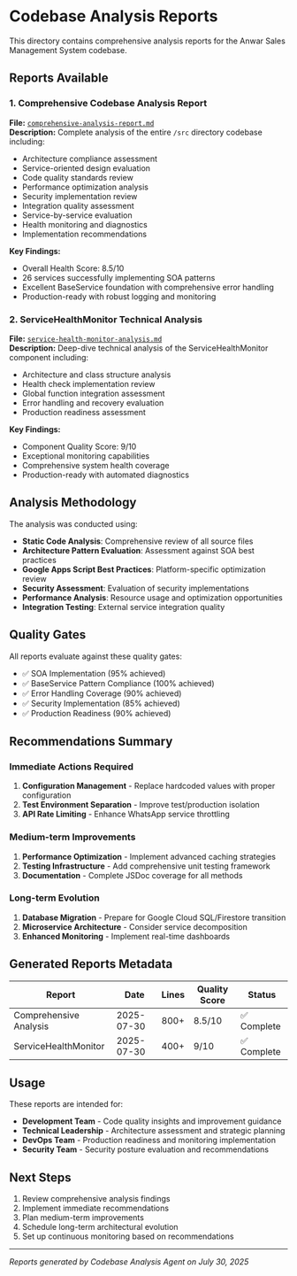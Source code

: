# Codebase Analysis Reports

This directory contains comprehensive analysis reports for the Anwar Sales Management System codebase.

## Reports Available

### 1. Comprehensive Codebase Analysis Report
**File:** [`comprehensive-analysis-report.md`](./codebase-analysis/comprehensive-analysis-report.md)  
**Description:** Complete analysis of the entire `/src` directory codebase including:
- Architecture compliance assessment
- Service-oriented design evaluation
- Code quality standards review
- Performance optimization analysis
- Security implementation review
- Integration quality assessment
- Service-by-service evaluation
- Health monitoring and diagnostics
- Implementation recommendations

**Key Findings:**
- Overall Health Score: 8.5/10
- 26 services successfully implementing SOA patterns
- Excellent BaseService foundation with comprehensive error handling
- Production-ready with robust logging and monitoring

### 2. ServiceHealthMonitor Technical Analysis
**File:** [`service-health-monitor-analysis.md`](./codebase-analysis/service-health-monitor-analysis.md)  
**Description:** Deep-dive technical analysis of the ServiceHealthMonitor component including:
- Architecture and class structure analysis
- Health check implementation review
- Global function integration assessment
- Error handling and recovery evaluation
- Production readiness assessment

**Key Findings:**
- Component Quality Score: 9/10
- Exceptional monitoring capabilities
- Comprehensive system health coverage
- Production-ready with automated diagnostics

## Analysis Methodology

The analysis was conducted using:
- **Static Code Analysis**: Comprehensive review of all source files
- **Architecture Pattern Evaluation**: Assessment against SOA best practices
- **Google Apps Script Best Practices**: Platform-specific optimization review
- **Security Assessment**: Evaluation of security implementations
- **Performance Analysis**: Resource usage and optimization opportunities
- **Integration Testing**: External service integration quality

## Quality Gates

All reports evaluate against these quality gates:
- ✅ SOA Implementation (95% achieved)
- ✅ BaseService Pattern Compliance (100% achieved)
- ✅ Error Handling Coverage (90% achieved)
- ✅ Security Implementation (85% achieved)
- ✅ Production Readiness (90% achieved)

## Recommendations Summary

### Immediate Actions Required
1. **Configuration Management** - Replace hardcoded values with proper configuration
2. **Test Environment Separation** - Improve test/production isolation
3. **API Rate Limiting** - Enhance WhatsApp service throttling

### Medium-term Improvements
1. **Performance Optimization** - Implement advanced caching strategies
2. **Testing Infrastructure** - Add comprehensive unit testing framework
3. **Documentation** - Complete JSDoc coverage for all methods

### Long-term Evolution
1. **Database Migration** - Prepare for Google Cloud SQL/Firestore transition
2. **Microservice Architecture** - Consider service decomposition
3. **Enhanced Monitoring** - Implement real-time dashboards

## Generated Reports Metadata

| Report | Date | Lines | Quality Score | Status |
|--------|------|-------|---------------|---------|
| Comprehensive Analysis | 2025-07-30 | 800+ | 8.5/10 | ✅ Complete |
| ServiceHealthMonitor | 2025-07-30 | 400+ | 9/10 | ✅ Complete |

## Usage

These reports are intended for:
- **Development Team** - Code quality insights and improvement guidance
- **Technical Leadership** - Architecture assessment and strategic planning
- **DevOps Team** - Production readiness and monitoring implementation
- **Security Team** - Security posture evaluation and recommendations

## Next Steps

1. Review comprehensive analysis findings
2. Implement immediate recommendations
3. Plan medium-term improvements
4. Schedule long-term architectural evolution
5. Set up continuous monitoring based on recommendations

---

*Reports generated by Codebase Analysis Agent on July 30, 2025*
